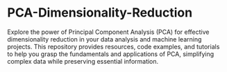 # PCA-Dimensionality-Reduction
Explore the power of Principal Component Analysis (PCA) for effective dimensionality reduction in your data analysis and machine learning projects. This repository provides resources, code examples, and tutorials to help you grasp the fundamentals and applications of PCA, simplifying complex data while preserving essential information.
